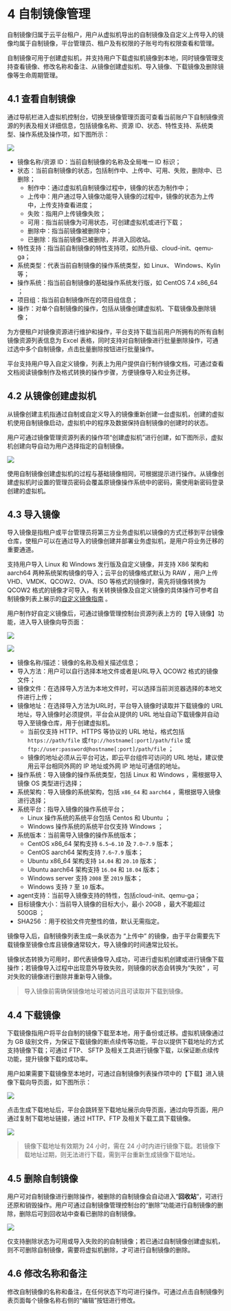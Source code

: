 # 4 自制镜像管理

自制镜像归属于云平台租户，用户从虚拟机导出的自制镜像及自定义上传导入的镜像均属于自制镜像，平台管理员、租户及有权限的子账号均有权限查看和管理。

自制镜像可用于创建虚拟机，并支持用户下载虚拟机镜像到本地，同时镜像管理支持查看镜像、修改名称和备注、从镜像创建虚拟机、导入镜像、下载镜像及删除镜像等生命周期管理。

## 4.1 查看自制镜像

通过导航栏进入虚拟机控制台，切换至镜像管理页面可查看当前账户下自制镜像资源的列表及相关详细信息，包括镜像名称、资源 ID、状态、特性支持、系统类型、操作系统及操作项，如下图所示：

![](../images/userguide/selfimage11.png)

- 镜像名称/资源 ID：当前自制镜像的名称及全局唯一 ID 标识；
- 状态：当前自制镜像的状态，包括制作中、上传中、可用、失败，删除中、已删除；
  - 制作中：通过虚拟机自制镜像过程中，镜像的状态为制作中；
  - 上传中：用户通过导入镜像功能导入镜像的过程中，镜像的状态为上传中，上传支持查看进度；
  - 失败：指用户上传镜像失败；
  - 可用：指当前镜像为可用状态，可创建虚拟机或进行下载；
  - 删除中：指当前镜像被删除中；
  - 已删除：指当前镜像已被删除，并进入回收站。
- 特性支持：指当前自制镜像的特性支持项，如热升级、cloud-init、qemu-ga；
- 系统类型：代表当前自制镜像的操作系统类型，如 Linux、 Windows、Kylin 等；
- 操作系统：指当前自制镜像的基础操作系统发行版，如 CentOS 7.4 x86_64 ；
- 项目组：指当前自制镜像所在的项目组信息；
- 操作：对单个自制镜像的操作，包括从镜像创建虚拟机、下载镜像及删除镜像；

为方便租户对镜像资源进行维护和操作，平台支持下载当前用户所拥有的所有自制镜像资源列表信息为 Excel 表格，同时支持对自制镜像进行批量删除操作，可通过选中多个自制镜像，点击批量删除按钮进行批量操作。

平台支持用户导入自定义镜像，列表上为用户提供自行制作镜像文档，可通过查看文档阅读镜像制作及格式转换的操作步骤，方便镜像导入和业务迁移。

## 4.2 从镜像创建虚拟机

从镜像创建主机指通过自制或自定义导入的镜像重新创建一台虚拟机，创建的虚拟机使用自制镜像启动，虚拟机中的程序及数据保持自制镜像的创建时的状态。

用户可通过镜像管理资源列表的操作项“创建虚拟机”进行创建，如下图所示，虚拟机创建向导自动为用户选择指定的自制镜像。

![](../images/userguide/selfimage2.png)

使用自制镜像创建虚拟机的过程与基础镜像相同，可根据提示进行操作。从镜像创建虚拟机时设置的管理员密码会覆盖原镜像操作系统中的密码，需使用新密码登录创建的虚拟机。

## 4.3 导入镜像

导入镜像是指租户或平台管理员将第三方业务虚拟机以镜像的方式迁移到平台镜像仓库，使租户可以在通过导入的镜像创建并部署业务虚拟机，是用户将业务迁移的重要通道。

支持用户导入 Linux 和 Windows 发行版及自定义镜像，并支持 X86 架构和 aarch64 两种系统架构镜像的导入；云平台的镜像格式默认为 RAW ，用户上传 VHD、VMDK、QCOW2、OVA、ISO 等格式的镜像时，需先将镜像转换为 QCOW2 格式的镜像才可导入，有关转换镜像及自定义镜像的具体操作可参考自制镜像列表上展示的[自定义镜像指南](/UCloudStack_v2.x/customimage/README.md) 。 

用户制作好自定义镜像后，可通过镜像管理控制台资源列表上方的【导入镜像】功能，进入导入镜像向导页面：

![](../images/userguide/importimage_1.png)

![](../images/userguide/importimage_url.png)

* 镜像名称/描述：镜像的名称及相关描述信息；
* 导入方法：用户可以自行选择本地文件或者是URL导入 QCOW2 格式的镜像文件；
* 镜像文件：在选择导入方法为本地文件时，可以选择当前浏览器选择的本地文件进行上传；
* 镜像地址：在选择导入方法为URL时，平台导入镜像时读取并下载镜像的 URL 地址，导入镜像时必须提供，平台会从提供的 URL 地址自动下载镜像并自动导入至镜像仓库，用于创建虚拟机。
  * 当前仅支持 HTTP、HTTPS 等协议的 URL 地址，格式包括 `https://path/file` 或`ftp://hostname[:port]/path/file` 或 `ftp://user:password@hostname[:port]/path/file` ；
  * 镜像的地址必须从云平台可达，即云平台组件可访问的 URL 地址，建议使用云平台相同外网的 IP 地址或外网 IP 地址可通信的地址。
* 操作系统：导入镜像的操作系统类型，包括 Linux 和 Windows ，需根据导入镜像 OS 类型进行选择；
* 系统架构：导入镜像的系统架构，包括 `x86_64` 和 `aarch64` ，需根据导入镜像进行选择；
* 系统平台：指导入镜像的操作系统平台；
  * Linux 操作系统的系统平台包括 Centos 和 Ubuntu ；
  * Windows 操作系统的系统平台仅支持 Windows ；
* 系统版本：当前需导入镜像的操作系统版本；
  * CentOS x86_64 架构支持  `6.5~6.10` 及 `7.0~7.9` 版本；
  * CentOS aarch64 架构支持 `7.6~7.9` 版本；
  * Ubuntu x86_64 架构支持 `14.04` 和 `20.10` 版本；
  * Ubuntu aarch64 架构支持 `16.04` 和 `18.04` 版本；
  * Windows server 支持 `2008` 至 `2019` 版本；
  * Windows 支持 `7` 至 `10` 版本。
* agent支持：当前导入镜像支持的特性，包括cloud-init、qemu-ga；
* 目标镜像大小：当前导入镜像的目标大小，最小 20GB ，最大不能超过 500GB ；
* SHA256 ：用于校验文件完整性的值，默认无需指定。

镜像导入后，自制镜像列表生成一条状态为 “上传中” 的镜像，由于平台需要先下载镜像至镜像仓库且镜像通常较大，导入镜像的时间通常比较长。

镜像状态转换为可用时，即代表镜像导入成功，可进行虚拟机创建或进行镜像下载操作；若镜像导入过程中出现意外导致失败，则镜像的状态会转换为“失败” ，可对失败的镜像进行删除并重新导入镜像。

> 导入镜像前需确保镜像地址可被访问且可读取并下载到镜像。

## 4.4 下载镜像

下载镜像指用户将平台自制的镜像下载至本地，用于备份或迁移。虚拟机镜像通过为 GB 级别文件，为保证下载镜像的断点续传等功能，平台以提供下载地址的方式支持镜像下载；可通过 FTP、 SFTP 及相关工具进行镜像下载，以保证断点续传功能，提升镜像下载的成功率。

用户如果需要下载镜像至本地时，可通过自制镜像列表操作项中的【下载】进入镜像下载向导页面，如下图所示：

![](../images/userguide/downloadimage2.png)

点击生成下载地址后，平台会跳转至下载地址展示向导页面，通过向导页面，用户通过复制下载地址链接，通过 HTTP、FTP 及相关下载工具下载镜像。

![](../images/userguide/downloadimage3.png)

> 镜像下载地址有效期为 24 小时，需在 24 小时内进行镜像下载。若镜像下载地址过期，则无法进行下载，需到平台重新生成镜像下载地址。

## 4.5 删除自制镜像

用户可对自制镜像进行删除操作，被删除的自制镜像会自动进入“**回收站**”，可进行还原和销毁操作。用户可通过自制镜像管理控制台的“删除”功能进行自制镜像的删除，删除后可到回收站中查看已删除的自制镜像。

![](../images/userguide/rmimage1.png)

仅支持删除状态为可用或导入失败的的自制镜像；若已通过自制镜像创建虚拟机，则不可删除自制镜像，需要将虚拟机删除，才可进行自制镜像的删除。

## 4.6 修改名称和备注

修改自制镜像的名称和备注，在任何状态下均可进行操作。可通过点击自制镜像列表页面每个镜像名称右侧的“编辑”按钮进行修改。
